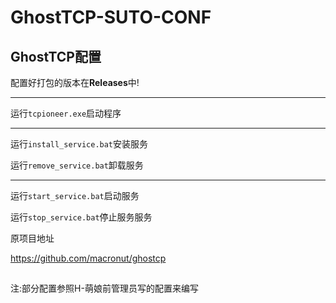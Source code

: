 # GhostTCP-SUTO-CONF
## GhostTCP配置

配置好打包的版本在**Releases**中!

---

运行`tcpioneer.exe`启动程序

---

运行`install_service.bat`安装服务

运行`remove_service.bat`卸载服务

---

运行`start_service.bat`启动服务

运行`stop_service.bat`停止服务服务

原项目地址

https://github.com/macronut/ghostcp

##
注:部分配置参照H-萌娘前管理员写的配置来编写
